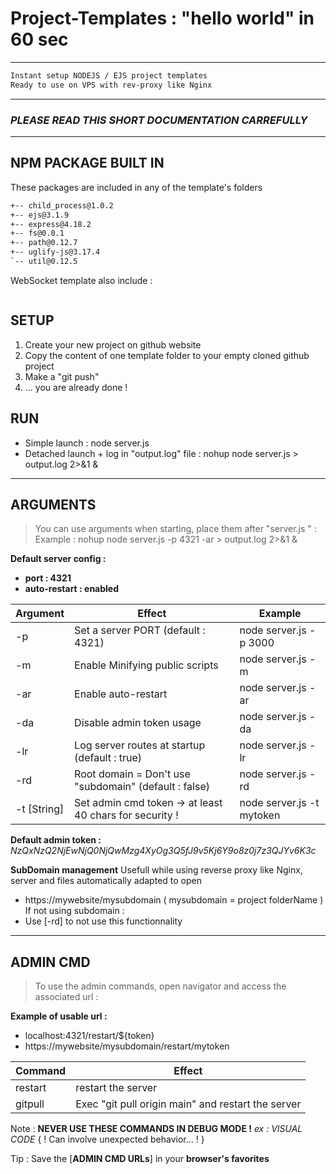 # Project-Templates : "hello world" in 60 sec
-------------------
```sh
Instant setup NODEJS / EJS project templates
Ready to use on VPS with rev-proxy like Nginx
```
-------------------
### *PLEASE READ THIS SHORT DOCUMENTATION CARREFULLY*
-------------------
## NPM PACKAGE BUILT IN
These packages are included in any of the template's folders
```sh
+-- child_process@1.0.2
+-- ejs@3.1.9
+-- express@4.18.2
+-- fs@0.0.1
+-- path@0.12.7
+-- uglify-js@3.17.4
`-- util@0.12.5
```

WebSocket template also include :
```sh

```
## SETUP
1. Create your new project on github website
2. Copy the content of one template folder to your empty cloned github project
3. Make a "git push"
4. ... you are already done !

## RUN
- Simple launch :
node server.js
- Detached launch + log in "output.log" file :
nohup node server.js > output.log 2>&1 &
-------------------
## ARGUMENTS
> You can use arguments when starting, place them after "server.js " :
> Example : nohup node server.js -p 4321 -ar > output.log 2>&1 &

**Default server config :**
- **port : 4321** 
- **auto-restart : enabled**

| Argument | Effect | Example |
| ------ | ------ | ------ |
| -p | Set a server PORT (default : 4321) | node server.js -p 3000 |
| -m | Enable Minifying public scripts | node server.js -m |
| -ar | Enable auto-restart | node server.js -ar |
| -da | Disable admin token usage | node server.js -da |
| -lr | Log server routes at startup (default : true) | node server.js -lr |
| -rd | Root domain = Don't use "subdomain" (default : false) | node server.js -rd |
| -t [String] | Set admin cmd token -> at least 40 chars for security ! | node server.js -t mytoken |
**Default admin token :**
*NzQxNzQ2NjEwNjQ0NjQwMzg4XyOg3Q5fJ9v5Kj6Y9o8z0j7z3QJYv6K3c*

**SubDomain management**
Usefull while using reverse proxy like Nginx, server and files automatically adapted to open
- https://mywebsite/mysubdomain ( mysubdomain = project folderName )
If not using subdomain :
- Use [-rd] to not use this functionnality
-------------------
## ADMIN CMD
> To use the admin commands, open navigator and access the associated url :

**Example of usable url :**
- localhost:4321/restart/${token}
- https://mywebsite/mysubdomain/restart/mytoken

| Command | Effect |
| ------ | ------ |
| restart | restart the server
| gitpull | Exec "git pull origin main" and restart the server |

Note : **NEVER USE THESE COMMANDS IN DEBUG MODE !** *ex : VISUAL CODE*
{ ! Can involve unexpected behavior... ! }

Tip : Save the [**ADMIN CMD URLs**] in your **browser's favorites**